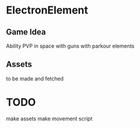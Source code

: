 # ElectronElement
## Game Idea
Ability PVP in space with guns with parkour elements
## Assets
to be made and fetched
# TODO
make assets
make movement script

